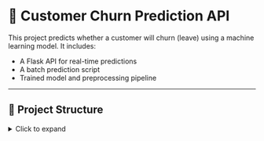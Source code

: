 # 🧠 Customer Churn Prediction API

This project predicts whether a customer will churn (leave) using a machine learning model. It includes:

- A Flask API for real-time predictions
- A batch prediction script
- Trained model and preprocessing pipeline

---

## 📁 Project Structure

<details>
<summary>Click to expand</summary>

<br>

```plaintext
customer-churn-api/
├── app/
│   ├── __init__.py
│   ├── main.py              # Flask API
│   ├── model.pkl            # Trained model
│   ├── transformer.pkl      # Preprocessing pipeline
│   └── utils.py             # Helper functions
├── batch.py                 # Batch scoring script
├── train_model.py           # Model training script
├── all_customers.csv        # Input customer data
├── gold_churn_data.csv      # Ground truth labels
├── scored_customers.csv     # Output from batch scoring
├── sample_input.json        # Sample for real-time API
├── test_data/
│   ├── all_customers.csv
│   └── sample_input.json
├── logs/                    # Log files
├── requirements.txt         # Project dependencies
└── README.md
</details>
```


🧪 Auto-Grading Support

This repo is compatible with auto-graders and CI/CD:
	•	✅ Cloneable
	•	✅ requirements.txt installs all dependencies
	•	✅ python -m app.main launches the API
	•	✅ curl or POST requests to /predict work
	•	✅ batch.py scores customer data
	•	✅ Logs and output (scored_customers.csv) are generated

⸻

📦 Setup Instructions

1. Clone the Repository

git clone https://github.com/siddharth1956/-customer-churn-api.git
cd -customer-churn-api

2. Create & Activate Virtual Environment

python3 -m venv venv
source venv/bin/activate  # Mac/Linux
# OR
venv\Scripts\activate    # Windows

3. Install Dependencies

pip install -r requirements.txt


⸻

🚀 Running the Real-Time API

python -m app.main

Access it at: http://localhost:8000

Test with:

curl -X POST http://localhost:8000/predict \
  -H "Content-Type: application/json" \
  -d @test_data/sample_input.json


⸻

📊 Batch Prediction

python batch.py --input test_data/all_customers.csv

Output will be saved to scored_customers.csv

⸻

🔧 Maintenance Plan
	•	📅 Retrain every 3 months using updated customer data
	•	📉 Monitor drift by comparing model prediction distributions
	•	🪲 Log API failures and batch errors to logs/
	•	📌 Version models by naming them with timestamps

⸻

📬 Contact

Author: Siddharth Shetty
GitHub: siddharth1956
